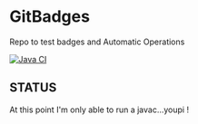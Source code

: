 # GitBadges
Repo to test badges and Automatic Operations

[![Java CI](https://github.com/flochocinco/GitBadges/actions/workflows/default.yml/badge.svg)](https://github.com/flochocinco/GitBadges/actions/workflows/default.yml)

## STATUS
At this point I'm only able to run a javac...youpi !
